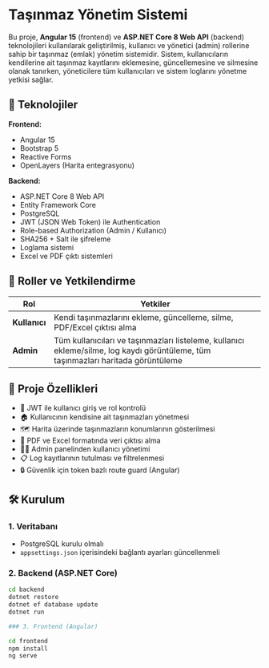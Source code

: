 # Taşınmaz Yönetim Sistemi

Bu proje, **Angular 15** (frontend) ve **ASP.NET Core 8 Web API** (backend) teknolojileri kullanılarak geliştirilmiş, kullanıcı ve yönetici (admin) rollerine sahip bir taşınmaz (emlak) yönetim sistemidir. Sistem, kullanıcıların kendilerine ait taşınmaz kayıtlarını eklemesine, güncellemesine ve silmesine olanak tanırken, yöneticilere tüm kullanıcıları ve sistem loglarını yönetme yetkisi sağlar.


## 🚀 Teknolojiler

**Frontend:**
- Angular 15
- Bootstrap 5
- Reactive Forms
- OpenLayers (Harita entegrasyonu)

**Backend:**
- ASP.NET Core 8 Web API
- Entity Framework Core
- PostgreSQL
- JWT (JSON Web Token) ile Authentication
- Role-based Authorization (Admin / Kullanıcı)
- SHA256 + Salt ile şifreleme
- Loglama sistemi
- Excel ve PDF çıktı sistemleri

## 👥 Roller ve Yetkilendirme

| Rol        | Yetkiler                                                                 |
|------------|--------------------------------------------------------------------------|
| **Kullanıcı** | Kendi taşınmazlarını ekleme, güncelleme, silme, PDF/Excel çıktısı alma |
| **Admin**     | Tüm kullanıcıları ve taşınmazları listeleme, kullanıcı ekleme/silme, log kaydı görüntüleme, tüm taşınmazları haritada görüntüleme |

## 🧩 Proje Özellikleri

- 👤 JWT ile kullanıcı giriş ve rol kontrolü
- 🏠 Kullanıcının kendisine ait taşınmazları yönetmesi
- 🗺️ Harita üzerinde taşınmazların konumlarının gösterilmesi
- 📄 PDF ve Excel formatında veri çıktısı alma
- 🧑‍💼 Admin panelinden kullanıcı yönetimi
- 📋 Log kayıtlarının tutulması ve filtrelenmesi
- 🔒 Güvenlik için token bazlı route guard (Angular)

## 🛠️ Kurulum

### 1. Veritabanı
- PostgreSQL kurulu olmalı
- `appsettings.json` içerisindeki bağlantı ayarları güncellenmeli

### 2. Backend (ASP.NET Core)
```bash
cd backend
dotnet restore
dotnet ef database update
dotnet run

### 3. Frontend (Angular)

cd frontend
npm install
ng serve
